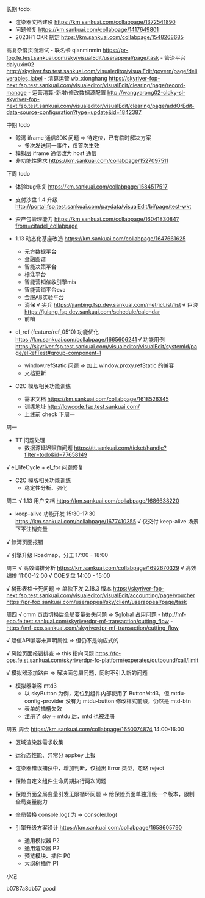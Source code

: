 长期 todo:
  - 渲染器文档建设 https://km.sankuai.com/collabpage/1372541890
  - 问题修复 https://km.sankuai.com/collabpage/1417649801
  - 2023H1 OKR 制定 https://km.sankuai.com/collabpage/1548268685

  高复杂度页面测试
    - 联名卡 qianminmin https://pr-fop.fe.test.sankuai.com/sky/visualEdit/userappeal/page/task
    - 管治平台 daiyuxin02 http://skyriver.fsp.test.sankuai.com/visualeditor/visualEdit/govern/page/deliverables_label
    - 清算运营 wb_xionghang https://skyriver-fop-next.fsp.test.sankuai.com/visualeditor/visualEdit/clearing/page/record-manage
    - 运营清算-新增/修改数据源配置 http://wangyarong02-cldky-sl-skyriver-fop-next.fsp.test.sankuai.com/visualeditor/visualEdit/clearing/page/addOrEdit-data-source-configuration?type=update&id=1842387

中期 todo
  - 鲸湾 iframe 通信SDK 问题 => 待定位，已有临时解决方案
    - 多次发送同一事件，仅首次生效
  - 模拟层 iframe 通信改为 host 通信
  - 非功能性需求 https://km.sankuai.com/collabpage/1527097511
  
下周 todo
  - 体验bug修复 https://km.sankuai.com/collabpage/1584517517
  - 支付沙盘 1.4 升级 http://portal.fsp.test.sankuai.com/paydata/visualEdit/bi/page/test-wkt
  - 资产包管理能力 https://km.sankuai.com/collabpage/1604183084?from=citadel_collabpage

  - 1.13 动态化基座改造 https://km.sankuai.com/collabpage/1647661625
    - 元方数据平台
    - 金融图谱
    - 智能决策平台
    - 标注平台
    - 智能营销催收引擎mis
    - 智能营销平台eva
    - 金服AB实验平台
    - 消保
    √ 尖兵 https://jianbing.fsp.dev.sankuai.com/metricList/list
    √ 巨浪 https://julang.fsp.dev.sankuai.com/schedule/calendar
    - 前哨 

  - el_ref (feature/ref_0510) 功能优化 https://km.sankuai.com/collabpage/1665606241
    √ 功能用例 https://skyriver.fsp.test.sankuai.com/visualeditor/visualEdit/systemId/page/elRefTest#group-component-1
    - window.refStatic 问题 => 加上 window.proxy.refStatic 的兼容
    - 文档更新

  - C2C 模版相关功能训练 
    - 需求文档 https://km.sankuai.com/collabpage/1618526345
    - 训练地址 http://lowcode.fsp.test.sankuai.com/
    - 上线前 check 下周一

周一
  - TT 问题处理 
    - 数据源延迟赋值问题 https://tt.sankuai.com/ticket/handle?filter=todo&id=77658149

  √ el_lifeCycle + el_for 问题修复

  - C2C 模版相关功能训练
    - 稳定性分析、强化
  
周二
  √ 1.13 用户文档 https://km.sankuai.com/collabpage/1686638220

  - keep-alive 功能开发 15:30-17:30 https://km.sankuai.com/collabpage/1677410355
    √ 仅交付 keep-alive 场景下不注销变量
  
  √ 鲸湾页面报错

  √ 引擎升级 Roadmap、分工 17:00 - 18:00

周三
  √ 高效编排分析 https://km.sankuai.com/collabpage/1692670329
  √ 高效编排 11:00-12:00
  √ COE复盘 14:00 - 15:00

  √ 树形表格卡死问题 => 单独下发 2.18.3 版本
    https://skyriver-fop-next.fsp.test.sankuai.com/visualeditor/visualEdit/accounting/page/voucher
    https://pr-fop.sankuai.com/userappeal/sky/client/userappeal/page/task

周四
  √ cmm 页面切换后全局变量丢失问题 => $global 占用问题
    - http://mf-eco.fe.test.sankuai.com/skyriverdpr-mf-transaction/cutting_flow 
    - https://mf-eco.sankuai.com/skyriverdpr-mf-transaction/cutting_flow

  √ 赋值API兼容未声明属性 => 但仍不是响应式的

  √ 风险页面报错排查 => this 指向问题 https://fc-ops.fe.st.sankuai.com/skyriverdpr-fc-platform/experates/outbound/call/limit

  √ 模拟器添加路由 => 解决面包屑问题，同时不引入新的问题

  - 模拟器兼容 mtd3
    - 以 skyButton 为例，定位到组件内部使用了 ButtonMtd3，但 mtdu-config-provider 没有为 mtdu-button 修改样式前缀，仍然是 mtd-btn
    - 表单的插槽失效
    - 注册了 sky + mtdu 后，mtd 也被注册
  
周五
  周会 https://km.sankuai.com/collabpage/1650074874 14:00-16:00

  - 区域渲染器需求收集

  - 运行态性能、异常分 appkey 上报
  - 渲染器错误捕获中，增加判断，仅抛出 Error 类型，忽略 reject

  - 保险自定义组件生命周期执行两次问题

  - 保险页面全局变量引发无限循环问题
    => 给保险页面单独升级一个版本，限制全局变量能力

  - 全局替换 console.log( 为 => consoler.log(

  - 引擎升级方案设计 https://km.sankuai.com/collabpage/1658605790
    - 通用模拟器 P2
    - 通用渲染器 P2
    - 预览模块、插件 P0
    - 大纲树插件 P1

小记

b0787a8db57 good